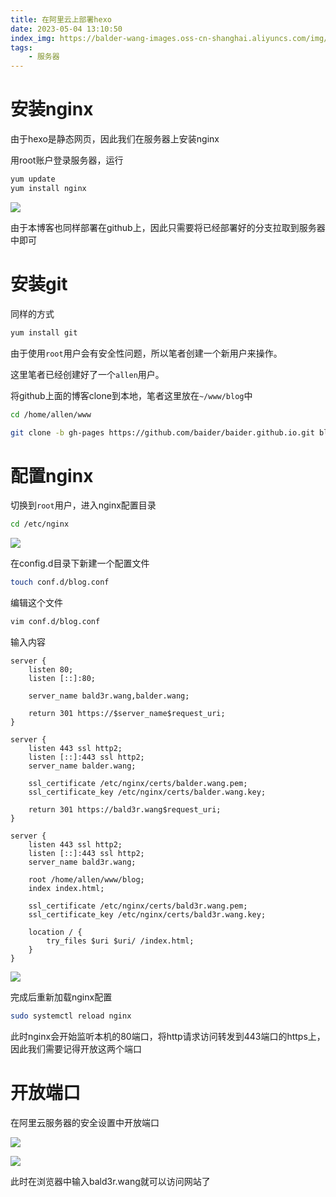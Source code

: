 ```yaml
---
title: 在阿里云上部署hexo
date: 2023-05-04 13:10:50
index_img: https://balder-wang-images.oss-cn-shanghai.aliyuncs.com/img/202305041350728.png
tags:
    - 服务器
---
```

# 安装nginx

由于hexo是静态网页，因此我们在服务器上安装nginx

用root账户登录服务器，运行

```Bash
yum update
yum install nginx
```

![](https://balder-wang-images.oss-cn-shanghai.aliyuncs.com/img/202305012346325.png)



由于本博客也同样部署在github上，因此只需要将已经部署好的分支拉取到服务器中即可

# 安装git

同样的方式

```Bash
yum install git
```



由于使用`root`用户会有安全性问题，所以笔者创建一个新用户来操作。

这里笔者已经创建好了一个`allen`用户。

将github上面的博客clone到本地，笔者这里放在`~/www/blog`中

```Bash
cd /home/allen/www

git clone -b gh-pages https://github.com/baider/baider.github.io.git blog

```



# 配置nginx

切换到`root`用户，进入nginx配置目录

```Bash
cd /etc/nginx
```

![](https://balder-wang-images.oss-cn-shanghai.aliyuncs.com/img/202305020020770.png)

在config.d目录下新建一个配置文件

```Bash
touch conf.d/blog.conf
```

编辑这个文件

```Bash
vim conf.d/blog.conf
```

输入内容

```nginx
server {
    listen 80;
    listen [::]:80;

    server_name bald3r.wang,balder.wang;

    return 301 https://$server_name$request_uri;
}

server {
    listen 443 ssl http2;
    listen [::]:443 ssl http2;
    server_name balder.wang;

    ssl_certificate /etc/nginx/certs/balder.wang.pem;
    ssl_certificate_key /etc/nginx/certs/balder.wang.key;

    return 301 https://bald3r.wang$request_uri;
}

server {
    listen 443 ssl http2;
    listen [::]:443 ssl http2;
    server_name bald3r.wang;

    root /home/allen/www/blog;
    index index.html;

    ssl_certificate /etc/nginx/certs/bald3r.wang.pem;
    ssl_certificate_key /etc/nginx/certs/bald3r.wang.key;

    location / {
        try_files $uri $uri/ /index.html;
    }
}

```

![](https://balder-wang-images.oss-cn-shanghai.aliyuncs.com/img/202305041142841.png)

完成后重新加载nginx配置

```Bash
sudo systemctl reload nginx
```

此时nginx会开始监听本机的80端口，将http请求访问转发到443端口的https上，因此我们需要记得开放这两个端口



# 开放端口

在阿里云服务器的安全设置中开放端口

![](https://balder-wang-images.oss-cn-shanghai.aliyuncs.com/img/202305041148419.png)

![](https://balder-wang-images.oss-cn-shanghai.aliyuncs.com/img/202305041145004.png)





此时在浏览器中输入bald3r.wang就可以访问网站了